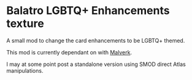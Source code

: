 # Balatro LGBTQ+ Enhancements texture
A small mod to change the card enhancements to be LGBTQ+ themed.

This mod is currently dependant on with [Malverk](https://github.com/Eremel/Malverk). 

I may at some point post a standalone version using SMOD direct Atlas manipulations.
